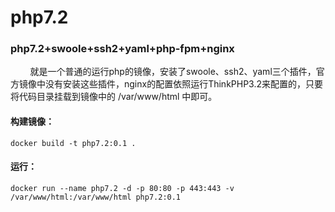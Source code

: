 # php7.2

### php7.2+swoole+ssh2+yaml+php-fpm+nginx

&nbsp;&nbsp;&nbsp;&nbsp;&nbsp;&nbsp;&nbsp;&nbsp;就是一个普通的运行php的镜像，安装了swoole、ssh2、yaml三个插件，官方镜像中没有安装这些插件，nginx的配置依照运行ThinkPHP3.2来配置的，只要将代码目录挂载到镜像中的 /var/www/html 中即可。

#### 构建镜像：
```console
docker build -t php7.2:0.1 .
```
#### 运行：
```console
docker run --name php7.2 -d -p 80:80 -p 443:443 -v /var/www/html:/var/www/html php7.2:0.1
```
